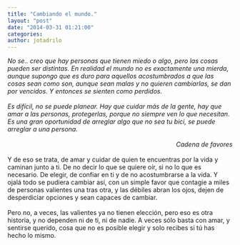 ```yaml
---
title: "Cambiando el mundo."
layout: "post"
date: "2014-03-31 01:21:00"
categories: 
author: jotadrilo
---
```


<div class="css-full-post-content js-full-post-content">
<i>No se.. creo que hay personas que tienen miedo o algo, pero las cosas pueden ser distintas. En realidad el mundo no es exactamente una mierda, aunque supongo que es duro para aquellos acostumbrados a que las cosas sean como son, aunque sean malas y no quieren cambiarlas, se dan por vencidos. Y entonces se sienten como perdidos.</i><br /><i><br /></i><i>Es difícil, no se puede planear. Hay que cuidar más de la gente, hay que amar a las personas, protegerlas, porque no siempre ven lo que necesitan. Es una gran oportunidad de arreglar algo que no sea tu bici, se puede arreglar a una persona.</i><br /><i><br /></i><div style="text-align: right;"><i>Cadena de favores</i></div><div style="text-align: right;"><i><br /></i></div><div style="text-align: left;">Y de eso se trata, de amar y cuidar de quien te encuentras por la vida y caminan junto a ti. De no decir lo que se quiere oír, si no lo que es necesario. De elegir, de confiar en ti y de no acostumbrarse a la vida. Y ojalá todo se pudiera cambiar así, con un simple favor que contagie a miles de personas valientes una tras otra, y las débiles abran los ojos, dejen de desperdiciar opciones y sean capaces de cambiar.&nbsp;</div><div style="text-align: left;"><br /></div><div style="text-align: left;">Pero no, a veces, las valientes ya no tienen elección, pero eso es otra historia, y no dependen ni de ti, ni de nadie. A veces sólo basta con amar, y sentirse querido, cosa que no es posible elegir y solo recibes si tú has hecho lo mismo.</div>
</div>
